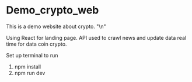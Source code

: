 # Demo_crypto_web
This is a demo website about crypto. "\n"

Using React for landing page. 
API used to crawl news and update data real time for data coin crypto.

Set up terminal to run
1. npm install
2. npm run dev

